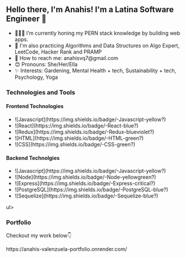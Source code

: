 <h2>Hello there, I'm Anahis! I'm a Latina Software Engineer 👋</h2>

<ul>
<li>👩🏻‍💻 I’m currently honing my PERN stack knowledge by building web apps.</li>
<li>🌱 I'm also practicing Algorithms and Data Structures on Algo Expert, LeetCode, Hacker Rank and PRAMP</li>
<li>📧 How to reach me: anahisvq7@gmail.com</li>
<li>😊 Pronouns: She/Her/Ella</li>
<li>✨ Interests: Gardening, Mental Health + tech, Sustainability + tech, Psychology, Yoga</li>
</ul>

<h3>Technologies and Tools</h3>

<h4>Frontend Technologies </h4>
<ul>
  
<li> ![Javascript](https://img.shields.io/badge/-Javascript-yellow?) </li>
<li> ![React](https://img.shields.io/badge/-React-blue?) </li> 
<li> ![Redux](https://img.shields.io/badge/-Redux-blueviolet?)</li> 
<li>  ![HTML](https://img.shields.io/badge/-HTML-green?) </li>
<li>  ![CSS](https://img.shields.io/badge/-CSS-green?) </li>
</ul>

<h4>Backend Technolgies</h4>
<ul>
<li> ![Javascript](https://img.shields.io/badge/-Javascript-yellow?) </li>
<li> ![Node](https://img.shields.io/badge/-Node-yellowgreen?) </li>
<li> ![Express](https://img.shields.io/badge/-Express-critical?) </li>
<li> ![PostgreSQL](https://img.shields.io/badge/-PostgreSQL-blue?) </li>
<li> ![Sequelize](https://img.shields.io/badge/-Sequelize-blue?) </li>
</ul>ul>

<h3>Portfolio</h3>
<p>Checkout my work below👇</p>
https://anahis-valenzuela-portfolio.onrender.com/
